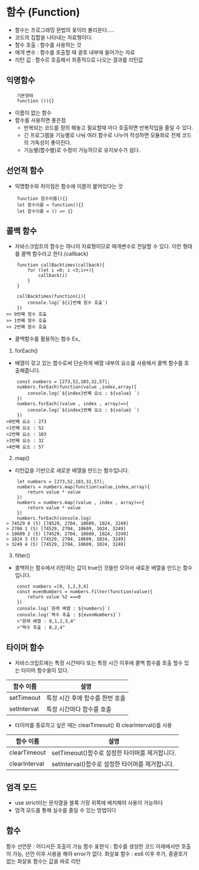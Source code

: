 # 함수 (Function)
* 함수는 프로그래밍 문법의 꽃이라 불리운다.....
* 코드의 집합을 나타내는 자료형이다.
* 함수 호출 : 함수를 사용하는 것
* 매개 변수 : 함수를 호출할 때 괄호 내부에 들어가는 자료
* 리턴 값 : 함수르 호출해서 최종적으로 나오는 결과를 리턴값

## 익명함수 
```
    기본형태
    function ()){}
```
* 이름이 없는 함수
* 함수를 사용하면 좋은점
    * 반복되는 코드를 정의 해놓고 필요할때 마다 호출하면 반복작업을 줄일 수 있다.
    * 긴 프로그램을 기능별로 나눠 여러 함수로 나누어 작성하면 모듈화로 전체 코드의 가독성이 좋아진다.
    * 기능별(함수별)로 수정이 가능하므로 유지보수가 쉽다.

## 선언적 함수
* 익명함수와 차이점은 함수에 이름이 붙어있다는 것
```
    function 함수이름(){}
    let 함수이름 = function(){}
    let 함수이름 = () => {}
```

## 콜백 함수 
* 자바스크립트의 함수는 하나의 자료형이므로 매개변수로 전달할 수 있다. 이런 형태를 콜백 함수라고 한다.(callback)

```
    function callBacktimes(callback){
        for (let i =0; i <3;i++){
            callback(i)
        }
    }

    callBacktimes(function(i){
        console.log(`${i}번쨰 함수 호출`)
    })
>> 0번쨰 함수 호출
>> 1번쨰 함수 호출
>> 2번쨰 함수 호출
```
* 콜백함수를 활용하는 함수 Ex_
1. forEach()
* 배열이 갖고 있는 함수로써 단순하게 배열 내부의 요소를 사용해서 콜백 함수를 호출해줍니다.
```
    const numbers = [273,52,103,32,57];
    numbers.forEach(function(value ,index,array){
        console.log(`${index}번째 요소 : ${value} `)
    })
    numbers.forEach((value , index , array)=>{
        console.log(`${index}번째 요소 : ${value} `)
    })
>0번째 요소 : 273 
>1번째 요소 : 52 
>2번째 요소 : 103 
>3번째 요소 : 32 
>4번째 요소 : 57 
```

2. map()
* 리턴값을 기반으로 새로운 배열을 만드는 함수입니다.
```
    let numbers = [273,52,103,32,57];
    numbers = numbers.map(function(value,index,array){
        return value * value
    })
    numbers = numbers.map((value , index , array)=>{
        return value * value
    })
    numbers.forEach(console.log)
> 74529 0 (5) [74529, 2704, 10609, 1024, 3249]
> 2704 1 (5) [74529, 2704, 10609, 1024, 3249]
> 10609 2 (5) [74529, 2704, 10609, 1024, 3249]
> 1024 3 (5) [74529, 2704, 10609, 1024, 3249]
> 3249 4 (5) [74529, 2704, 10609, 1024, 3249]
```

3. filter()
* 콜백하는 함수에서 리턴하는 값이 true인 것들만 모아서 새로운 배열을 만드는 함수입니다.
```
    const numbers =[0, 1,2,3,4]
    const evenNumbers = numbers.filter(function(value){
        return value %2 ===0
    })
    console.log(`원래 배열 : ${numbers}`)
    console.log(`짝수 추출 : ${evenNumbers}`)
    >"원래 배열 : 0,1,2,3,4"
    >"짝수 추출 : 0,2,4"
```

## 타이머 함수 
* 자바스크립트에는 특정 시간마다 또는 특정 시간 이후에 콜백 함수를 호출 할수 있는 타이머 함수들이 있다.

|함수 이름|설명|
|------|-------------------|
|setTimeout|특정 시간 후에 함수를 한번 호출|
|setInterval|특정 시간마다 함수를 호출|
* 타이머를 종료하고 싶은 때는 clearTimeout() 와 clearInterval()를 사용

|함수 이름|설명|
|------|--------------------|
|clearTimeout|setTimeout()함수로 설정한 타이머를 제거합니다.|
|clearInterval|setInterval()함수로 설정한 타이머를 제거합니다.|

## 엄격 모드
* use strict라는 문자열을 블록 가장 위쪽에 배치해야 사용이 가능하다
* 엄격 모드를 통해 실수를 줄일 수 있는 방법이다

## 함수 
함수 선언문 : 어디서든 호출이 가능
함수 표현식 : 함수를 생성한 코드 아래에서만 호출이 가능, 선언 이후 사용을 해야 error가 없다.
화살표 함수 : es6 이후 추가, 중괄호가 없는 화살표 함수는 값을 바로 리턴